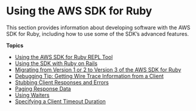 # Using the AWS SDK for Ruby<a name="programming"></a>

This section provides information about developing software with the AWS SDK for Ruby, including how to use some of the SDK’s advanced features\.

**Topics**
+ [Using the AWS SDK for Ruby REPL Tool](repl.md)
+ [Using the SDK with Ruby on Rails](rails.md)
+ [Migrating from Version 1 or 2 to Version 3 of the AWS SDK for Ruby](migrating-to-v3.md)
+ [Debugging Tip: Getting Wire Trace Information from a Client](debugging.md)
+ [Stubbing Client Responses and Errors](stubbing.md)
+ [Paging Response Data](paging-responses.md)
+ [Using Waiters](using-waiters.md)
+ [Specifying a Client Timeout Duration](timeout-duration.md)